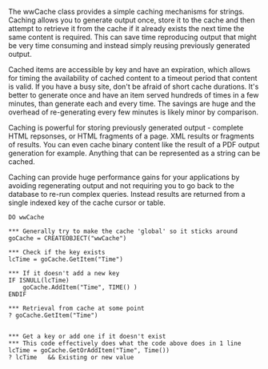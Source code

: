 ﻿The wwCache class provides a simple caching mechanisms for strings. Caching allows you to generate output once, store it to the cache and then attempt to retrieve it from the cache if it already exists the next time the same content is required. This can save time reproducing output that might be very time consuming and instead simply reusing previously generated output.Cached items are accessible by key and have an expiration, which allows for timing the availability of cached content to a timeout period that content is valid. If you have a busy site, don't be afraid of short cache durations. It's better to generate once and have an item served hundreds of times in a few minutes, than generate each and every time. The savings are huge and the overhead of re-generating every few minutes is likely minor by comparison. Caching is powerful for storing previously generated output - complete HTML repsonses, or HTML fragments of a page. XML results or fragments of results. You can even cache binary content like the result of a PDF output generation for example. Anything that can be represented as a string can be cached.Caching can provide huge performance gains for your applications by avoiding regenerating output and not requiring you to go back to the database to re-run complex queries. Instead results are returned from a single indexed key of the cache cursor or table. ```foxproDO wwCache*** Generally try to make the cache 'global' so it sticks aroundgoCache = CREATEOBJECT("wwCache")*** Check if the key existslcTime = goCache.GetItem("Time")*** If it doesn't add a new keyIF ISNULL(lcTime)	goCache.AddItem("Time", TIME() )ENDIF*** Retrieval from cache at some point? goCache.GetItem("Time")*** Get a key or add one if it doesn't exist*** This code effectively does what the code above does in 1 linelcTime = goCache.GetOrAddItem("Time", Time())? lcTime   && Existing or new value```